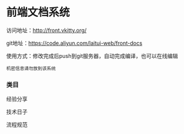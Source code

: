# 前端文档系统

访问地址：http://front.vkitty.org/

git地址：https://code.aliyun.com/laitui-web/front-docs

使用方式：修改完成后push到git服务器，自动完成编译，也可以在线编辑

`机密信息请勿放到该系统`



### 类目

经验分享

技术日子

流程规范

